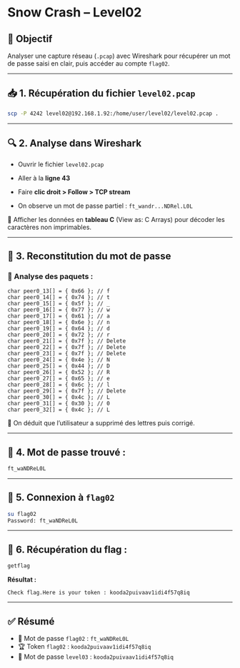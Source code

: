 # Snow Crash – Level02

## 🎯 Objectif  
Analyser une capture réseau (`.pcap`) avec Wireshark pour récupérer un mot de passe saisi en clair, puis accéder au compte `flag02`.

---

## 📥 1. Récupération du fichier `level02.pcap`

```bash
scp -P 4242 level02@192.168.1.92:/home/user/level02/level02.pcap .
```

---

## 🔍 2. Analyse dans Wireshark

- Ouvrir le fichier `level02.pcap`
- Aller à la **ligne 43**

- Faire **clic droit > Follow > TCP stream**
- On observe un mot de passe partiel : `ft_wandr...NDRel.L0L`

🧪 Afficher les données en **tableau C** (View as: C Arrays) pour décoder les caractères non imprimables.

---

## 🔢 3. Reconstitution du mot de passe

### 🔎 Analyse des paquets :
```
char peer0_13[] = { 0x66 }; // f
char peer0_14[] = { 0x74 }; // t
char peer0_15[] = { 0x5f }; // _
char peer0_16[] = { 0x77 }; // w
char peer0_17[] = { 0x61 }; // a
char peer0_18[] = { 0x6e }; // n
char peer0_19[] = { 0x64 }; // d
char peer0_20[] = { 0x72 }; // r
char peer0_21[] = { 0x7f }; // Delete
char peer0_22[] = { 0x7f }; // Delete
char peer0_23[] = { 0x7f }; // Delete
char peer0_24[] = { 0x4e }; // N
char peer0_25[] = { 0x44 }; // D
char peer0_26[] = { 0x52 }; // R
char peer0_27[] = { 0x65 }; // e
char peer0_28[] = { 0x6c }; // l
char peer0_29[] = { 0x7f }; // Delete
char peer0_30[] = { 0x4c }; // L
char peer0_31[] = { 0x30 }; // 0
char peer0_32[] = { 0x4c }; // L
```

📌 On déduit que l’utilisateur a supprimé des lettres puis corrigé.

---

## 🔑 4. Mot de passe trouvé :
```txt
ft_waNDReL0L
```

---

## 🧪 5. Connexion à `flag02`

```bash
su flag02
Password: ft_waNDReL0L
```

---

## 🏁 6. Récupération du flag :

```bash
getflag
```

**Résultat :**
```
Check flag.Here is your token : kooda2puivaav1idi4f57q8iq
```

---

## ✅ Résumé

- 🔐 Mot de passe `flag02` : `ft_waNDReL0L`  
- 🏆 Token `flag02` : `kooda2puivaav1idi4f57q8iq`  
- 🔑 Mot de passe `level03` : `kooda2puivaav1idi4f57q8iq`
